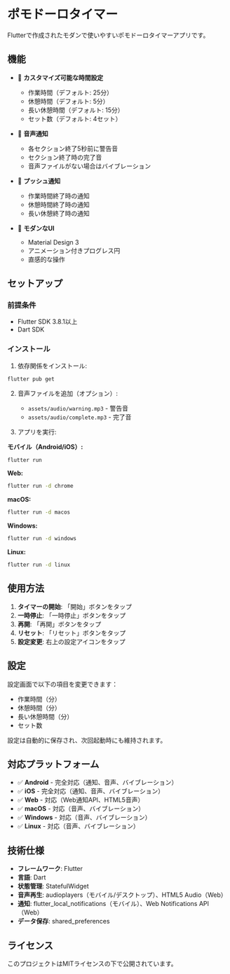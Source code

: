 # ポモドーロタイマー

Flutterで作成されたモダンで使いやすいポモドーロタイマーアプリです。

## 機能

- 🎯 **カスタマイズ可能な時間設定**
  - 作業時間（デフォルト: 25分）
  - 休憩時間（デフォルト: 5分）
  - 長い休憩時間（デフォルト: 15分）
  - セット数（デフォルト: 4セット）

- 🎵 **音声通知**
  - 各セクション終了5秒前に警告音
  - セクション終了時の完了音
  - 音声ファイルがない場合はバイブレーション

- 🔔 **プッシュ通知**
  - 作業時間終了時の通知
  - 休憩時間終了時の通知
  - 長い休憩終了時の通知

- 🎨 **モダンなUI**
  - Material Design 3
  - アニメーション付きプログレス円
  - 直感的な操作

## セットアップ

### 前提条件

- Flutter SDK 3.8.1以上
- Dart SDK

### インストール

1. 依存関係をインストール:
```bash
flutter pub get
```

2. 音声ファイルを追加（オプション）:
   - `assets/audio/warning.mp3` - 警告音
   - `assets/audio/complete.mp3` - 完了音

3. アプリを実行:

**モバイル（Android/iOS）:**
```bash
flutter run
```

**Web:**
```bash
flutter run -d chrome
```

**macOS:**
```bash
flutter run -d macos
```

**Windows:**
```bash
flutter run -d windows
```

**Linux:**
```bash
flutter run -d linux
```

## 使用方法

1. **タイマーの開始**: 「開始」ボタンをタップ
2. **一時停止**: 「一時停止」ボタンをタップ
3. **再開**: 「再開」ボタンをタップ
4. **リセット**: 「リセット」ボタンをタップ
5. **設定変更**: 右上の設定アイコンをタップ

## 設定

設定画面で以下の項目を変更できます：

- 作業時間（分）
- 休憩時間（分）
- 長い休憩時間（分）
- セット数

設定は自動的に保存され、次回起動時にも維持されます。

## 対応プラットフォーム

- ✅ **Android** - 完全対応（通知、音声、バイブレーション）
- ✅ **iOS** - 完全対応（通知、音声、バイブレーション）
- ✅ **Web** - 対応（Web通知API、HTML5音声）
- ✅ **macOS** - 対応（音声、バイブレーション）
- ✅ **Windows** - 対応（音声、バイブレーション）
- ✅ **Linux** - 対応（音声、バイブレーション）

## 技術仕様

- **フレームワーク**: Flutter
- **言語**: Dart
- **状態管理**: StatefulWidget
- **音声再生**: audioplayers（モバイル/デスクトップ）、HTML5 Audio（Web）
- **通知**: flutter_local_notifications（モバイル）、Web Notifications API（Web）
- **データ保存**: shared_preferences

## ライセンス

このプロジェクトはMITライセンスの下で公開されています。
